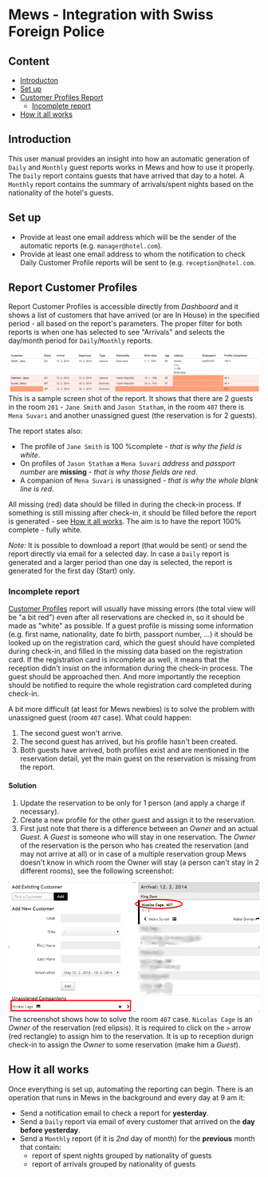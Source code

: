 # Mews - Integration with Swiss Foreign Police

## Content

- [Introducton](#introduction)
- [Set up](#set-up)
- [Customer Profiles Report](#report-customer-profiles)
   - [Incomplete report](#incomplete-reports)
- [How it all works](#how-all-works)

<a name="introduction"></a>
## Introduction

This user manual provides an insight into how an automatic generation of `Daily` and `Monthly` guest reports works in Mews and how to use it properly. The `Daily` report contains guests that have arrived that day to a hotel. A `Monthly` report contains the summary of arrivals/spent nights based on the nationality of the hotel's guests. 

<a name="set-up"></a>
## Set up

- Provide at least one email address which will be the sender of the automatic reports (e.g. `manager@hotel.com`).
- Provide at least one email address to whom the notification to check Daily Customer Profile reports will be sent to (e.g. `reception@hotel.com`.

<a name="report-customer-profiles"></a>
## Report Customer Profiles
Report Customer Profiles is accessible directly from *Dashboard* and it shows a list of customers that have arrived (or are In House) in the specified period - all based on the report's parameters. The proper filter for both reports is when one has selected to see "Arrivals" and selects the day/month period for `Daily`/`Monthly` reports.

![Report Customer Profiles](../Images/Report.png)
This is a sample screen shot of the report. It shows that there are 2 guests in the room `201` - `Jane Smith` and `Jason Statham`, in the room `407` there is `Mena Suvari` and another unassigned guest (the reservation is for 2 guests). 

The report states also:

- The profile of `Jane Smith` is 100 %complete - *that is why the field is white*.
- On profiles of `Jason Statham` a `Mena Suvari` *address* and *passport number* are **missing** - *that is why those fields are red*.
- A companion of `Mena Suvari` is unassigned - *that is why the whole blank line is red*.

All missing (red) data should be filled in during the check-in process. If something is still missing after check-in, it should be filled before the report is generated - see [How it all works](#how-all-works). The aim is to have the report 100% complete - fully white.

*Note:* It is possible to download a report (that would be sent) or send the report directly via email for a selected day. In case a `Daily` report is generated and a larger period than one day is selected, the report is generated for the first day (Start) only.

<a name="incomplete-reports"></a>
### Incomplete report

[Customer Profiles](#report-customer-profiles) report will usually have missing errors (the total view will be "a bit red") even after all reservations are checked in, so it should be made as "white" as possible. If a guest profile is missing some information (e.g. first name, nationality, date fo birth, passport number, ...) it should be looked up on the registration card, which the guest should have completed during check-in, and filled in the missing data based on the registration card. If the registration card is incomplete as well, it means that the reception didn't insist on the information during the check-in process. The guest should be approached then. And more importantly the reception should be notified to require the whole registration card completed during check-in.

A bit more difficult (at least for Mews newbies) is to solve the problem with unassigned guest (room `407` case). What could happen:

1. The second guest won't arrive.
2. The second guest has arrived, but his profile hasn't been created.
4. Both guests have arrived, both profiles exist and are mentioned in the reservation detail, yet the main guest on the reservation is missing from the report.

#### Solution

1. Update the reservation to be only for 1 person (and apply a charge if necessary).
2. Create a new profile for the other guest and assign it to the reservation.
3. First just note that there is a difference between an *Owner* and an actual *Guest*. A *Guest* is someone who will stay in one reservation. The *Owner* of the reservation is the person who has created the reservation (and may not arrive at all) or in case of a multiple reservation group Mews doesn't know in which room the Owner will stay (a person can't stay in 2 different rooms), see the following screenshot:

![Group Modul](../Images/GroupModule.png)
The screenshot shows how to solve the room `407` case. `Nicolas Cage` is an *Owner* of the reservation (red elipsis). It is required to click on the `>` arrow (red rectangle) to assign him to the reservation. It is up to reception durign check-in to assign the *Owner* to some reservation (make him a *Guest*).

<a name="how-all-works"></a>
## How it all works

Once everything is set up, automating the reporting can begin. There is an operation that runs in Mews in the background and every day at 9 am it:

- Send a notification email to check a report for **yesterday**.
- Send a `Daily` report via email of every customer that arrived on the **day before yesterday**.
- Send a `Monthly` report (if it is *2nd* day of month) for the **previous** month that contain:
	- report of spent nights grouped by nationality of guests
	- report of arrivals grouped by nationality of guests
